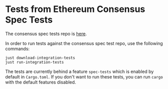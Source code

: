 # Tests from Ethereum Consensus Spec Tests

The consensus spec tests repo is [here](https://github.com/ethereum/consensus-spec-tests).

In order to run tests against the consensus spec test repo, use the following commands:

```
just download-integration-tests
just run-integration-tests
```

The tests are currently behind a feature `spec-tests` which is enabled by default in `Cargo.toml`. If you don't want to run these tests, you can run `cargo` with the default features disabled.
